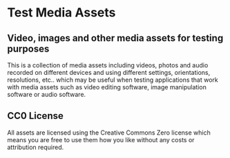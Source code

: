 # Test Media Assets
## Video, images and other media assets for testing purposes

This is a collection of media assets including videos, photos and audio recorded on different devices and using 
different settings, orientations, resolutions, etc.. which may be useful when testing applications that work with
media assets such as video editing software, image manipulation software or audio software.

## CC0 License

All assets are licensed using the Creative Commons Zero license which means you are free to use them how you like
without any costs or attribution required.
